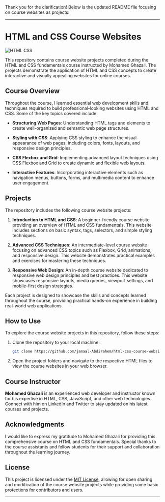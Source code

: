 Thank you for the clarification! Below is the updated README file focusing on course websites as projects:

---

# HTML and CSS Course Websites

![HTML CSS](https://img.shields.io/badge/HTML-CSS-orange)

This repository contains course website projects completed during the HTML and CSS fundamentals course instructed by Mohamed Ghazali. The projects demonstrate the application of HTML and CSS concepts to create interactive and visually appealing websites for online courses.

## Course Overview

Throughout the course, I learned essential web development skills and techniques required to build professional-looking websites using HTML and CSS. Some of the key topics covered include:

- **Structuring Web Pages**: Understanding HTML tags and elements to create well-organized and semantic web page structures.
  
- **Styling with CSS**: Applying CSS styling to enhance the visual appearance of web pages, including colors, fonts, layouts, and responsive design principles.

- **CSS Flexbox and Grid**: Implementing advanced layout techniques using CSS Flexbox and Grid to create dynamic and flexible web layouts.

- **Interactive Features**: Incorporating interactive elements such as navigation menus, buttons, forms, and multimedia content to enhance user engagement.

## Projects

The repository includes the following course website projects:

1. **Introduction to HTML and CSS**: A beginner-friendly course website providing an overview of HTML and CSS fundamentals. This website includes sections on basic syntax, tags, selectors, and simple styling techniques.

2. **Advanced CSS Techniques**: An intermediate-level course website focusing on advanced CSS topics such as Flexbox, Grid, animations, and responsive design. This website demonstrates practical examples and exercises for mastering these techniques.

3. **Responsive Web Design**: An in-depth course website dedicated to responsive web design principles and best practices. This website showcases responsive layouts, media queries, viewport settings, and mobile-first design strategies.

Each project is designed to showcase the skills and concepts learned throughout the course, providing practical hands-on experience in building real-world web applications.

## How to Use

To explore the course website projects in this repository, follow these steps:

1. Clone the repository to your local machine:

   ```bash
   git clone https://github.com/jamaal-Abdirahem/html-css-course-websites.git
   ```

2. Open the project folders and navigate to the respective HTML files to view the course websites in your web browser.

## Course Instructor

**Mohamed Ghazali** is an experienced web developer and instructor known for his expertise in HTML, CSS, JavaScript, and other web technologies. Connect with him on LinkedIn and Twitter to stay updated on his latest courses and projects.

## Acknowledgments

I would like to express my gratitude to Mohamed Ghazali for providing this comprehensive course on HTML and CSS fundamentals. Special thanks to the course assistants and fellow students for their support and collaboration throughout the learning journey.

## License

This project is licensed under the [MIT License](LICENSE), allowing for open sharing and modification of the course website projects while providing some basic protections for contributors and users.

---
